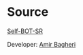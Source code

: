 


# Source 
[Self-BOT-SR](https://github.com/cernercompany/Self-Bot-SR)
 

Developer:
[Amir Bagheri](https://github.com/KhodeAmir)

